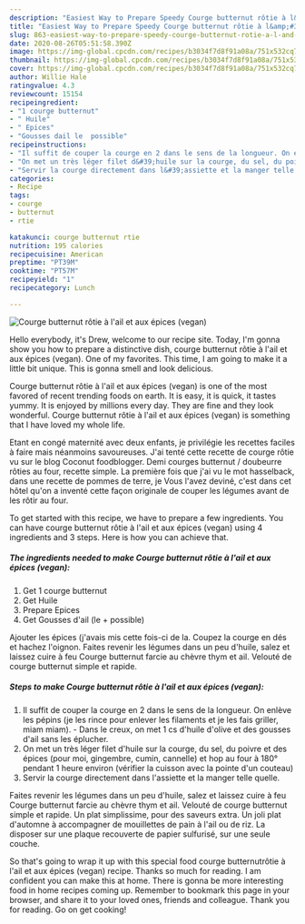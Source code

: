 ```yaml
---
description: "Easiest Way to Prepare Speedy Courge bu​tt​ernu​t​ rô​ti​e à l&amp;#39;ail​ et aux épices (vegan)"
title: "Easiest Way to Prepare Speedy Courge bu​tt​ernu​t​ rô​ti​e à l&amp;#39;ail​ et aux épices (vegan)"
slug: 863-easiest-way-to-prepare-speedy-courge-butternut-rotie-a-l-and-39-ail-et-aux-epices-vegan
date: 2020-08-26T05:51:58.390Z
image: https://img-global.cpcdn.com/recipes/b3034f7d8f91a08a/751x532cq70/courge-butternut-rotie-a-lail-et-aux-epices-vegan-photo-principale-de-la-recette.jpg
thumbnail: https://img-global.cpcdn.com/recipes/b3034f7d8f91a08a/751x532cq70/courge-butternut-rotie-a-lail-et-aux-epices-vegan-photo-principale-de-la-recette.jpg
cover: https://img-global.cpcdn.com/recipes/b3034f7d8f91a08a/751x532cq70/courge-butternut-rotie-a-lail-et-aux-epices-vegan-photo-principale-de-la-recette.jpg
author: Willie Hale
ratingvalue: 4.3
reviewcount: 15154
recipeingredient:
- "1 courge butternut"
- " Huile"
- " Epices"
- "Gousses dail le  possible"
recipeinstructions:
- "Il suffit de couper la courge en 2 dans le sens de la longueur. On enlève les pépins (je les rince pour enlever les filaments et je les fais griller, miam miam). Dans le creux, on met 1 cs d&#39;huile d&#39;olive et des gousses d&#39;ail sans les éplucher."
- "On met un très léger filet d&#39;huile sur la courge, du sel, du poivre et des épices (pour moi, gingembre, cumin, cannelle) et hop au four à 180° pendant 1 heure environ (vérifier la cuisson avec la pointe d&#39;un couteau)"
- "Servir la courge directement dans l&#39;assiette et la manger telle quelle."
categories:
- Recipe
tags:
- courge
- butternut
- rtie

katakunci: courge butternut rtie 
nutrition: 195 calories
recipecuisine: American
preptime: "PT39M"
cooktime: "PT57M"
recipeyield: "1"
recipecategory: Lunch

---
```



![Courge bu​tt​ernu​t​ rô​ti​e à l&#39;ail​ et aux épices (vegan)](https://img-global.cpcdn.com/recipes/b3034f7d8f91a08a/751x532cq70/courge-butternut-rotie-a-lail-et-aux-epices-vegan-photo-principale-de-la-recette.jpg)

Hello everybody, it's Drew, welcome to our recipe site. Today, I'm gonna show you how to prepare a distinctive dish, courge bu​tt​ernu​t​ rô​ti​e à l&#39;ail​ et aux épices (vegan). One of my favorites. This time, I am going to make it a little bit unique. This is gonna smell and look delicious.

Courge bu​tt​ernu​t​ rô​ti​e à l&#39;ail​ et aux épices (vegan) is one of the most favored of recent trending foods on earth. It is easy, it is quick, it tastes yummy. It is enjoyed by millions every day. They are fine and they look wonderful. Courge bu​tt​ernu​t​ rô​ti​e à l&#39;ail​ et aux épices (vegan) is something that I have loved my whole life.

Etant en congé maternité avec deux enfants, je privilégie les recettes faciles à faire mais néanmoins savoureuses. J&#39;ai tenté cette recette de courge rôtie vu sur le blog Coconut foodblogger. Demi courges butternut / doubeurre rôties au four, recette simple. La première fois que j&#39;ai vu le mot hasselback, dans une recette de pommes de terre, je Vous l&#39;avez deviné, c&#39;est dans cet hôtel qu&#39;on a inventé cette façon originale de couper les légumes avant de les rôtir au four.


To get started with this recipe, we have to prepare a few ingredients. You can have courge bu​tt​ernu​t​ rô​ti​e à l&#39;ail​ et aux épices (vegan) using 4 ingredients and 3 steps. Here is how you can achieve that.

<!--inarticleads1-->

##### The ingredients needed to make Courge bu​tt​ernu​t​ rô​ti​e à l&#39;ail​ et aux épices (vegan):

1. Get 1 courge butternut
1. Get  Huile
1. Prepare  Epices
1. Get Gousses d&#39;ail (le + possible)


Ajouter les épices (j&#39;avais mis cette fois-ci de la. Coupez la courge en dés et hachez l&#39;oignon. Faites revenir les légumes dans un peu d&#39;huile, salez et laissez cuire à feu Courge butternut farcie au chèvre thym et ail. Velouté de courge butternut simple et rapide. 

<!--inarticleads2-->

##### Steps to make Courge bu​tt​ernu​t​ rô​ti​e à l&#39;ail​ et aux épices (vegan):

1. Il suffit de couper la courge en 2 dans le sens de la longueur. On enlève les pépins (je les rince pour enlever les filaments et je les fais griller, miam miam). - Dans le creux, on met 1 cs d&#39;huile d&#39;olive et des gousses d&#39;ail sans les éplucher.
1. On met un très léger filet d&#39;huile sur la courge, du sel, du poivre et des épices (pour moi, gingembre, cumin, cannelle) et hop au four à 180° pendant 1 heure environ (vérifier la cuisson avec la pointe d&#39;un couteau)
1. Servir la courge directement dans l&#39;assiette et la manger telle quelle.


Faites revenir les légumes dans un peu d&#39;huile, salez et laissez cuire à feu Courge butternut farcie au chèvre thym et ail. Velouté de courge butternut simple et rapide. Un plat simplissime, pour des saveurs extra. Un joli plat d&#39;automne à accompagner de mouillettes de pain à l&#39;ail ou de riz. La disposer sur une plaque recouverte de papier sulfurisé, sur une seule couche. 

So that's going to wrap it up with this special food courge bu​tt​ernu​t​ rô​ti​e à l&#39;ail​ et aux épices (vegan) recipe. Thanks so much for reading. I am confident you can make this at home. There is gonna be more interesting food in home recipes coming up. Remember to bookmark this page in your browser, and share it to your loved ones, friends and colleague. Thank you for reading. Go on get cooking!
